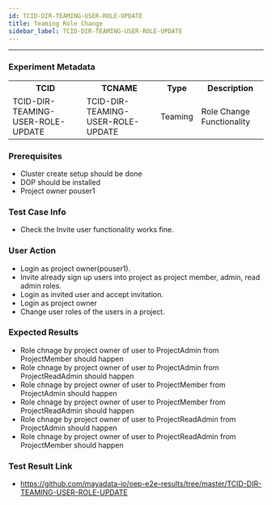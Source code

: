 ```yaml
---
id: TCID-DIR-TEAMING-USER-ROLE-UPDATE
title: Teaming Role Change
sidebar_label: TCID-DIR-TEAMING-USER-ROLE-UPDATE
---
```

------


### Experiment Metadata

<table>
  <tr>
    <th> TCID </th>
    <th> TCNAME </th>
    <th> Type </th>
    <th> Description </th>
  </tr>
  <tr>
    <td> TCID-DIR-TEAMING-USER-ROLE-UPDATE </td>
    <td> TCID-DIR-TEAMING-USER-ROLE-UPDATE </td>
    <td> Teaming </td>
    <td> Role Change Functionality </td>
  </tr>
</table>

### Prerequisites
- Cluster create setup should be done
- DOP should be installed
- Project owner pouser1


### Test Case Info
- Check the Invite user functionality works fine.

### User Action

- Login as project owner(pouser1).
- Invite already sign up users into project as project member, admin, read admin roles.
- Login as invited user and accept invitation.
- Login as project owner
- Change user roles of the users in a project.


### Expected Results

- Role chnage by project owner of user to ProjectAdmin from ProjectMember should happen
- Role chnage by project owner of user to ProjectAdmin from ProjectReadAdmin should happen
- Role chnage by project owner of user to ProjectMember from ProjectAdmin should happen
- Role chnage by project owner of user to ProjectMember from ProjectReadAdmin should happen
- Role chnage by project owner of user to ProjectReadAdmin from ProjectAdmin should happen
- Role chnage by project owner of user to ProjectReadAdmin from ProjectMember should happen

### Test Result Link

- https://github.com/mayadata-io/oep-e2e-results/tree/master/TCID-DIR-TEAMING-USER-ROLE-UPDATE